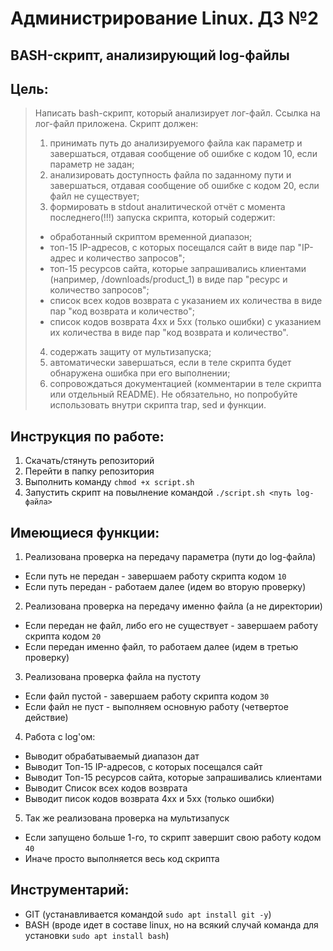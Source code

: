 # Администрирование Linux. ДЗ №2
## BASH-скрипт, анализирующий log-файлы


## Цель:
> Написать bash-скрипт, который анализирует лог-файл. Ссылка на лог-файл приложена.
> Скрипт должен:
> 1. принимать путь до анализируемого файла как параметр и завершаться, отдавая сообщение об ошибке с кодом 10, если параметр не задан;
> 2. анализировать доступность файла по заданному пути и завершаться, отдавая сообщение об ошибке с кодом 20, если файл не существует;
> 3. формировать в stdout аналитической отчёт с момента последнего(!!!) запуска скрипта, который содержит:
> - обработанный скриптом временной диапазон;
> - топ-15 IP-адресов, с которых посещался сайт в виде пар "IP-адрес и количество запросов";
> - топ-15 ресурсов сайта, которые запрашивались клиентами (например, /downloads/product_1) в виде пар "ресурс и количество запросов";
> - список всех кодов возврата с указанием их количества в виде пар "код возврата и количество";
> - список кодов возврата 4xx и 5xx (только ошибки) с указанием их количества в виде пар "код возврата и количество".
> 4. содержать защиту от мультизапуска;
> 5. автоматически завершаться, если в теле скрипта будет обнаружена ошибка при его выполнении;
> 6. сопровождаться документацией (комментарии в теле скрипта или отдельный README).
> Не обязательно, но попробуйте использовать внутри скрипта trap, sed и функции.


## Инструкция по работе:
1. Скачать/стянуть репозиторий
1. Перейти в папку репозитория
1. Выполнить команду `chmod +x script.sh`
1. Запустить скрипт на повылнение командой `./script.sh <путь log-файла>`


## Имеющиеся функции:
1. Реализована проверка на передачу параметра (пути до log-файла)
  * Если путь не передан - завершаем работу скрипта кодом `10`
  * Если путь передан - работаем далее (идем во вторую проверку)
2. Реализована проверка на передачу именно файла (а не директории)
  * Если передан не файл, либо его не существует - завершаем работу скрипта кодом `20`
  * Если передан именно файл, то работаем далее (идем в третью проверку)
3. Реализована проверка файла на пустоту
  * Если файл пустой - завершаем работу скрипта кодом `30`
  * Если файл не пуст - выполняем основную работу (четвертое действие)
4. Работа с log'ом:
  * Выводит обрабатываемый диапазон дат
  * Выводит Топ-15 IP-адресов, с которых посещался сайт
  * Выводит Топ-15 ресурсов сайта, которые запрашивались клиентами
  * Выводит Список всех кодов возврата
  * Выводит писок кодов возврата 4xx и 5xx (только ошибки)
5. Так же реализована проверка на мультизапуск
  * Если запущено больше 1-го, то скрипт завершит свою работу кодом `40`
  * Иначе просто выполняется весь код скрипта


## Инструментарий:
- GIT (устанавливается командой `sudo apt install git -y`)
- BASH (вроде идет в составе linux, но на всякий случай команда для установки `sudo apt install bash`)